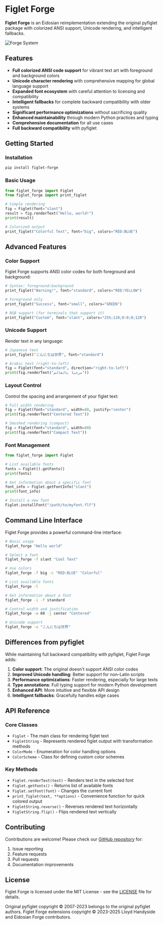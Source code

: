 # Figlet Forge

**Figlet Forge** is an Eidosian reimplementation extending the original pyfiglet
package with colorized ANSI support, Unicode rendering, and intelligent fallbacks.

![Forge System](https://img.shields.io/badge/Forge-System-8A2BE2)

## Features

- **Full colorized ANSI code support** for vibrant text art with foreground and background colors
- **Unicode character rendering** with comprehensive mapping for global language support
- **Expanded font ecosystem** with careful attention to licensing and compatibility
- **Intelligent fallbacks** for complete backward compatibility with older systems
- **Significant performance optimizations** without sacrificing quality
- **Enhanced maintainability** through modern Python practices and typing
- **Comprehensive documentation** for all use cases
- **Full backward compatibility** with pyfiglet

## Getting Started

### Installation

```bash
pip install figlet-forge
```

### Basic Usage

```python
from figlet_forge import Figlet
from figlet_forge import print_figlet

# Simple rendering
fig = Figlet(font="slant")
result = fig.renderText("Hello, world!")
print(result)

# Colorized output
print_figlet("Colorful Text", font="big", colors="RED:BLUE")
```

## Advanced Features

### Color Support

Figlet Forge supports ANSI color codes for both foreground and background:

```python
# Syntax: foreground:background
print_figlet("Warning!", font="standard", colors="RED:YELLOW")

# Foreground only
print_figlet("Success", font="small", colors="GREEN")

# RGB support (for terminals that support it)
print_figlet("Custom", font="slant", colors="255;128;0:0;0;128")
```

### Unicode Support

Render text in any language:

```python
# Japanese text
print_figlet("こんにちは世界", font="standard")

# Arabic text (right-to-left)
fig = Figlet(font="standard", direction="right-to-left")
print(fig.renderText("مرحبا بالعالم"))
```

### Layout Control

Control the spacing and arrangement of your figlet text:

```python
# Full width rendering
fig = Figlet(font="standard", width=80, justify="center")
print(fig.renderText("Centered Text"))

# Smushed rendering (compact)
fig = Figlet(font="standard", width=80)
print(fig.renderText("Compact Text"))
```

### Font Management

```python
from figlet_forge import Figlet

# List available fonts
fonts = Figlet().getFonts()
print(fonts)

# Get information about a specific font
font_info = Figlet.getFontInfo("slant")
print(font_info)

# Install a new font
Figlet.installFont("/path/to/myfont.flf")
```

## Command Line Interface

Figlet Forge provides a powerful command-line interface:

```bash
# Basic usage
figlet_forge "Hello world"

# Select a font
figlet_forge -f slant "Cool Text"

# Use colors
figlet_forge -f big -c "RED:BLUE" "Colorful"

# List available fonts
figlet_forge -l

# Get information about a font
figlet_forge -i -f standard

# Control width and justification
figlet_forge -w 60 -j center "Centered"

# Unicode support
figlet_forge -u "こんにちは世界"
```

## Differences from pyfiglet

While maintaining full backward compatibility with pyfiglet, Figlet Forge adds:

1. **Color support**: The original doesn't support ANSI color codes
2. **Improved Unicode handling**: Better support for non-Latin scripts
3. **Performance optimizations**: Faster rendering, especially for large texts
4. **Type annotations**: Full typing support for modern Python development
5. **Enhanced API**: More intuitive and flexible API design
6. **Intelligent fallbacks**: Gracefully handles edge cases

## API Reference

### Core Classes

- `Figlet` - The main class for rendering figlet text
- `FigletString` - Represents rendered figlet output with transformation methods
- `ColorMode` - Enumeration for color handling options
- `ColorScheme` - Class for defining custom color schemes

### Key Methods

- `Figlet.renderText(text)` - Renders text in the selected font
- `Figlet.getFonts()` - Returns list of available fonts
- `Figlet.setFont(font)` - Changes the current font
- `print_figlet(text, **options)` - Convenience function for quick colored output
- `FigletString.reverse()` - Reverses rendered text horizontally
- `FigletString.flip()` - Flips rendered text vertically

## Contributing

Contributions are welcome! Please check our [GitHub repository](https://github.com/Ace1928/figlet_forge) for:

1. Issue reporting
2. Feature requests
3. Pull requests
4. Documentation improvements

## License

Figlet Forge is licensed under the MIT License - see the [LICENSE](https://github.com/Ace1928/figlet_forge/blob/main/LICENSE) file for details.

Original pyfiglet copyright © 2007-2023 belongs to the original pyfiglet authors.
Figlet Forge extensions copyright © 2023-2025 Lloyd Handyside and Eidosian Forge contributors.
